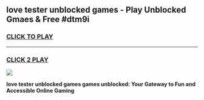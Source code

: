 
## love tester unblocked games - Play Unblocked Gmaes & Free #dtm9i
<h3>
<a href="https://premium.freeplayer.one?title=love_tester_unblocked_games&ref=01M">CLICK TO PLAY</a></h3>
<hr>

<h3>
<a href="https://premium.freeplayer.one?title=love_tester_unblocked_games&ref=01M">CLICK 2 PLAY</a>
  
</h3>

<a href="https://premium.freeplayer.one?title=love_tester_unblocked_games&ref=01M"><img src="https://clearcache.store/games.png"></a>


**love tester unblocked games games unblocked: Your Gateway to Fun and Accessible Online Gaming**
